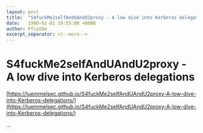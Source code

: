 ```yaml
---
layout: post
title:  "S4fuckMe2selfAndUAndU2proxy - A low dive into Kerberos delegations"
date:   1990-01-01 19:55:00 +0000
author: PfiatDe
excerpt_separator: <!--more-->
---
```


# S4fuckMe2selfAndUAndU2proxy - A low dive into Kerberos delegations

[https://luemmelsec.github.io/S4fuckMe2selfAndUAndU2proxy-A-low-dive-into-Kerberos-delegations/](https://luemmelsec.github.io/S4fuckMe2selfAndUAndU2proxy-A-low-dive-into-Kerberos-delegations/)

...
<!--more-->
